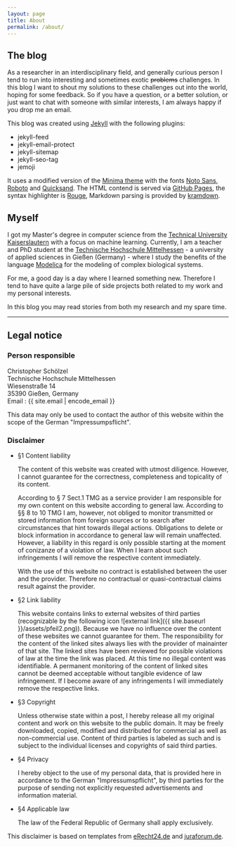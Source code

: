 ```yaml
---
layout: page
title: About
permalink: /about/
---
```


## The blog

As a researcher in an interdisciplinary field, and generally curious person I tend to run into interesting and sometimes exotic <del>problems</del> challenges.
In this blog I want to shout my solutions to these challenges out into the world, hoping for some feedback.
So if you have a question, or a better solution, or just want to chat with someone with similar interests, I am always happy if you drop me an email.

This blog was created using [Jekyll](https://jekyllrb.com/) with the following plugins:

- jekyll-feed
- jekyll-email-protect
- jekyll-sitemap
- jekyll-seo-tag
- jemoji

It uses a modified version of the [Minima theme](https://github.com/jekyll/minima) with the fonts [Noto Sans](https://fonts.google.com/specimen/Noto+Sans), [Roboto](https://fonts.google.com/specimen/Roboto) and [Quicksand](https://fonts.google.com/specimen/Quicksand).
The HTML contend is served via [GitHub Pages](https://pages.github.com/), the syntax highlighter is [Rouge](http://rouge.jneen.net/), Markdown parsing is provided by [kramdown](https://kramdown.gettalong.org/).

## Myself

I got my Master's degree in computer science from the [Technical University Kaiserslautern](https://www.uni-kl.de/startseite/) with a focus on machine learning.
Currently, I am a teacher and PhD student at the [Technische Hochschule Mittelhessen](http://thm.de) - a university of applied sciences in Gießen (Germany) - where I study the benefits of the language [Modelica](http://modelica.org/) for the modeling of complex biological systems.

For me, a good day is a day where I learned something new.
Therefore I tend to have quite a large pile of side projects both related to my work and my personal interests.

In this blog you may read stories from both my research and my spare time.

---

## Legal notice

### Person responsible

Christopher Schölzel<br/>
Technische Hochschule Mittelhessen<br/>
Wiesenstraße 14<br/>
35390 Gießen, Germany<br/>
Email : <span id="mail">{{ site.email | encode_email }}</span>
<script type="text/javascript">mail.innerText=unescape(mail.innerText)</script>

This data may only be used to contact the author of this website within the scope of the German "Impressumpsflicht".

### Disclaimer

- §1 Content liability

    The content of this website was created with utmost diligence.
    However, I cannot guarantee for the correctness, completeness and topicality of its content.

    According to § 7 Sect.1 TMG as a service provider I am responsible for my own content on this website according to general law.
    According to §§ 8 to 10 TMG I am, however, not obliged to monitor transmitted or stored information from foreign sources or to search after circumstances that hint towards illegal actions.
    Obligations to delete or block information in accordance to general law will remain unaffected.
    However, a liability in this regard is only possible starting at the moment of conizanze of a violation of law.
    When I learn about such infringements I will remove the respective content immediately.

    With the use of this website no contract is established between the user and the provider.
    Therefore no contractual or quasi-contractual claims result against the provider.

- §2 Link liability

    This website contains links to external websites of third parties (recognizable by the following icon ![external link]({{ site.baseurl }}/assets/pfeil2.png)).
    Because we have no influence over the content of these websites we cannot guarantee for them.
    The responsibility for the content of the linked sites always lies with the provider of mainainter of that site.
    The linked sites have been reviewed for possible violations of law at the time the link was placed.
    At this time no illegal content was identifiable.
    A permanent monitoring of the content of linked sites cannot be deemed acceptable without tangible evidence of law infringement.
    If I become aware of any infringements I will immediately remove the respective links.

- §3 Copyright

    Unless otherwise state within a post, I hereby release all my original content and work on this website to the public domain.
    It may be freely downloaded, copied, modified and distributed for commercial as well as non-commercial use.
    Content of third parties is labeled as such and is subject to the individual licenses and copyrights of said third parties.

- §4 Privacy

    I hereby object to the use of my personal data, that is provided here in accordance to the German "Impressumspflicht", by third parties for the purpose of sending not explicitly requested advertisements and information material.

- §4 Applicable law

    The law of the Federal Republic of Germany shall apply exclusively.

This disclaimer is based on templates from [eRecht24.de](http://www.e-recht24.de/) and [juraforum.de](http://www.juraforum.de/).
